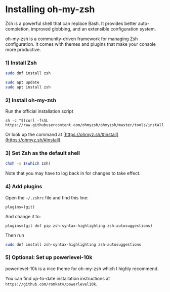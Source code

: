 # Installing oh-my-zsh

Zsh is a powerful shell that can replace Bash. It provides better auto-completion, improved globbing, and an extensible configuration system.

oh-my-zsh is a community-driven framework for managing Zsh configuration. It comes with themes and plugins that make your console more productive.

### 1) Install Zsh
```sh title="Fedora"
sudo dnf install zsh
```

```sh title="Ubuntu/Debian"
sudo apt update
sudo apt install zsh
```

### 2) Install oh-my-zsh

Run the official installation script
```
sh -c "$(curl -fsSL https://raw.githubusercontent.com/ohmyzsh/ohmyzsh/master/tools/install.sh)"
```

Or look up the command at [https://ohmyz.sh/#install](https://ohmyz.sh/#install)



### 3) Set Zsh as the default shell

```sh
chsh -s $(which zsh)
```

Note that you may have to log back in for changes to take effect.

### 4) Add plugins

Open the `~/.zshrc` file and find this line:
```
plugins=(git)
```

And change it to:
```
plugins=(git dnf pip zsh-syntax-highlighting zsh-autosuggestions)
```

Then run
```sh title="Fedora"
sudo dnf install zsh-syntax-highlighting zsh-autosuggestions
```


### 5) Optional: Set up powerlevel-10k

powerlevel-10k is a nice theme for oh-my-zsh which I highly recommend.

You can find up-to-date installation instructions at `https://github.com/romkatv/powerlevel10k`.
